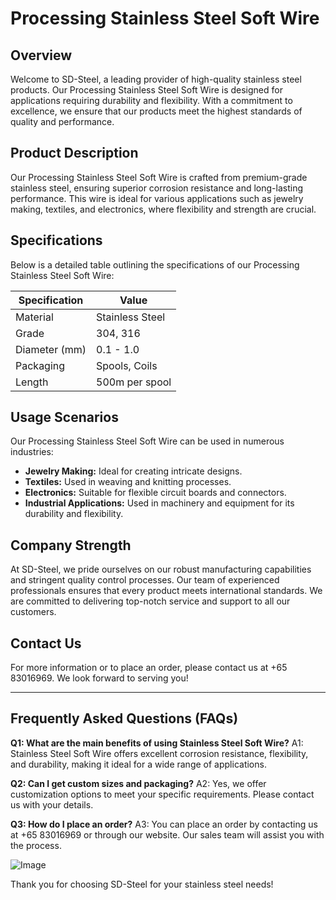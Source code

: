 # Processing Stainless Steel Soft Wire

## Overview
Welcome to SD-Steel, a leading provider of high-quality stainless steel products. Our Processing Stainless Steel Soft Wire is designed for applications requiring durability and flexibility. With a commitment to excellence, we ensure that our products meet the highest standards of quality and performance.

## Product Description
Our Processing Stainless Steel Soft Wire is crafted from premium-grade stainless steel, ensuring superior corrosion resistance and long-lasting performance. This wire is ideal for various applications such as jewelry making, textiles, and electronics, where flexibility and strength are crucial.

## Specifications
Below is a detailed table outlining the specifications of our Processing Stainless Steel Soft Wire:

| Specification | Value |
|---------------|-------|
| Material      | Stainless Steel |
| Grade         | 304, 316 |
| Diameter (mm) | 0.1 - 1.0 |
| Packaging     | Spools, Coils |
| Length        | 500m per spool |

## Usage Scenarios
Our Processing Stainless Steel Soft Wire can be used in numerous industries:
- **Jewelry Making:** Ideal for creating intricate designs.
- **Textiles:** Used in weaving and knitting processes.
- **Electronics:** Suitable for flexible circuit boards and connectors.
- **Industrial Applications:** Used in machinery and equipment for its durability and flexibility.

## Company Strength
At SD-Steel, we pride ourselves on our robust manufacturing capabilities and stringent quality control processes. Our team of experienced professionals ensures that every product meets international standards. We are committed to delivering top-notch service and support to all our customers.

## Contact Us
For more information or to place an order, please contact us at +65 83016969. We look forward to serving you!

---

## Frequently Asked Questions (FAQs)
**Q1: What are the main benefits of using Stainless Steel Soft Wire?**
A1: Stainless Steel Soft Wire offers excellent corrosion resistance, flexibility, and durability, making it ideal for a wide range of applications.

**Q2: Can I get custom sizes and packaging?**
A2: Yes, we offer customization options to meet your specific requirements. Please contact us with your details.

**Q3: How do I place an order?**
A3: You can place an order by contacting us at +65 83016969 or through our website. Our sales team will assist you with the process.

![Image](https://github.com/user-attachments/assets/2567258e-e124-4816-932d-1809bd27ef0b)

Thank you for choosing SD-Steel for your stainless steel needs!